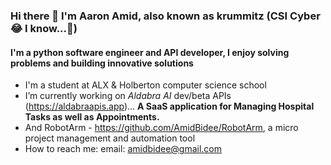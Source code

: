 ### Hi there 👋 I'm Aaron Amid, also known as krummitz (CSI Cyber 😂 I know...👀)
#### I'm a python software engineer and API developer, I enjoy solving problems and building innovative solutions

- I'm a student at ALX & Holberton computer science school
- I’m currently working on *Aldabra AI* dev/beta APIs (https://aldabraapis.app)... __A SaaS application for Managing Hospital Tasks as well as Appointments.__
-  And RobotArm - https://github.com/AmidBidee/RobotArm, a micro project management and automation tool
- How to reach me: email: amidbidee@gmail.com
